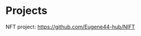 # Projects

<p>NFT project: <a href='https://github.com/Eugene44-hub/NIFT'>https://github.com/Eugene44-hub/NIFT</a> </p>
